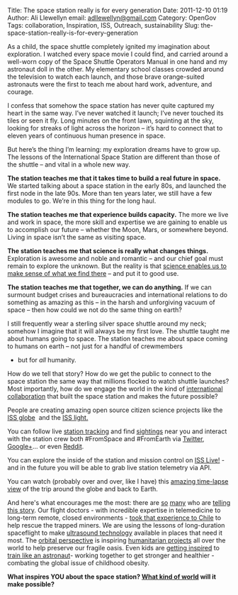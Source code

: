 Title: The space station really is for every generation
Date: 2011-12-10 01:19
Author: Ali Llewellyn
email: adllewellyn@gmail.com
Category: OpenGov
Tags: collaboration, Inspiration, ISS, Outreach, sustainability
Slug: the-space-station-really-is-for-every-generation

As a child, the space shuttle completely ignited my imagination about
exploration. I watched every space movie I could find, and carried
around a well-worn copy of the Space Shuttle Operators Manual in one
hand and my astronaut doll in the other. My elementary school classes
crowded around the television to watch each launch, and those brave
orange-suited astronauts were the first to teach me about hard work,
adventure, and courage.

I confess that somehow the space station has never quite captured my
heart in the same way. I’ve never watched it launch; I’ve never touched
its tiles or seen it fly. Long minutes on the front lawn, squinting at
the sky, looking for streaks of light across the horizon – it’s hard to
connect that to eleven years of continuous human presence in space.

But here’s the thing I’m learning: my exploration dreams have to grow
up. The lessons of the International Space Station are different than
those of the shuttle – and vital in a whole new way.

**The station teaches me that it takes time to build a real future in
space.** We started talking about a space station in the early 80s, and
launched the first node in the late 90s. More than ten years later, we
still have a few modules to go. We’re in this thing for the long haul.

**The station teaches me that experience builds capacity.** The more we
live and work in space, the more skill and expertise we are gaining to
enable us to accomplish our future – whether the Moon, Mars, or
somewhere beyond. Living in space isn’t the same as visiting space.

**The station teaches me that science is really what changes things.**
Exploration is awesome and noble and romantic – and our chief goal must
remain to explore the unknown. But the reality is that [science enables
us to make sense of what we find there][] – and put it to good use.

**The station teaches me that together, we can do anything.** If we can
surmount budget crises and bureaucracies and international relations to
do something as amazing as this – in the harsh and unforgiving vacuum of
space – then how could we not do the same thing on earth?

I still frequently wear a sterling silver space shuttle around my neck;
somehow I imagine that it will always be my first love. The shuttle
taught me about humans going to space. The station teaches me about
space coming to humans on earth – not just for a handful of crewmembers
- but for *all* humanity.

How do we tell that story? How do we get the public to connect to the
space station the same way that millions flocked to watch shuttle
launches? Most importantly, how do we engage the world in the kind of
[international collaboration][] that built the space station and makes
the future possible?

People are creating amazing open source citizen science projects like
the [ISS globe][]  and the [ISS light.][]

You can follow live [station tracking][] and find [sightings][] near you
and interact with the station crew both \#FromSpace and \#FromEarth via
[Twitter][], [Google+][]... or even [Reddit][].

You can explore the inside of the station and mission control on [ISS
Live!][] - and in the future you will be able to grab live station
telemetry via API.

You can watch (probably over and over, like I have) this [amazing
time-lapse view][] of the trip around the globe and back to Earth.

And here's what encourages me the most: there are [so][] [many][] who
are [telling this story][]. Our flight doctors - with incredible
expertise in telemedicine to long-term remote, closed environments -
[took that experience to Chile][] to help rescue the trapped miners. We
are using the lessons of long-duration spaceflight to make [ultrasound
technology][] available in places that need it most. The [orbital
perspective][] is inspiring [humanitarian projects][] all over the world
to help preserve our fragile oasis. Even kids are [getting inspired][]
to [train like an astronaut][]- working together to get stronger and
healthier - combating the global issue of childhood obesity.

**What inspires YOU about the space station? [What kind of world][] will
it make possible?**

 

  [science enables us to make sense of what we find there]: http://www.youtube.com/watch?v=3ErLtE3Lf9s
  [international collaboration]: http://open.nasa.gov/blog/2011/12/01/the-collaboration-project/
  [ISS globe]: http://twitter.com/#!/natronics/status/135819832867299328
  [ISS light.]: http://gizmodo.com/5811126/iss-lamp-illuminates-when-the-space-station-is-near
  [station tracking]: http://spaceflight.nasa.gov/realdata/tracking/index.html
  [sightings]: http://spaceflight.nasa.gov/realdata/sightings/index.html
  [Twitter]: http://twitter.com/#!/nasa_astronauts
  [Google+]: https://plus.google.com/116214152295449083654/posts
  [Reddit]: http://www.reddit.com/r/IAmA/comments/ix7ak/iama_son_of_nasa_astronaut_mike_fossum_who_is/
  [ISS Live!]: http://spacestationlive.jsc.nasa.gov/
  [amazing time-lapse view]: http://vimeo.com/32430473
  [so]: https://plus.google.com/115200104175185451947/posts/TioAfWGBGgf
  [many]: http://www.nasa.gov/audience/forstudents/9-12/features/liz-warren-nasa-scientist.html
  [telling this story]: http://www.opennasa.com/2010/05/26/tell-me-a-story/#more-1799
  [took that experience to Chile]: http://www.nasa.gov/news/chile_assistance.html
  [ultrasound technology]: http://www.henryford.com/body.cfm?id=56625
  [orbital perspective]: http://blog.ted.com/2011/07/14/the-orbital-perspective-ron-garan-from-the-iss/
  [humanitarian projects]: http://www.fragileoasis.org/projects/
  [getting inspired]: http://youtu.be/_bVHSrDBZEU
  [train like an astronaut]: http://trainlikeanastronaut.org/
  [What kind of world]: http://www.youtube.com/watch?v=YYh6BD6-Hc8
